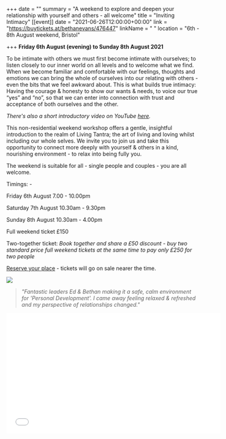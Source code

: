 +++
date = ""
summary = "A weekend to explore and deepen your relationship with yourself and others - all welcome"
title = "Inviting Intimacy"
[[event]]
date = "2021-06-26T12:00:00+00:00"
link = "https://buytickets.at/bethanevans/476447"
linkName = " "
location = "6th - 8th August weekend, Bristol"

+++
**Friday 6th August (evening) to Sunday 8th August 2021**

To be intimate with others we must first become intimate with ourselves; to listen closely to our inner world on all levels and to welcome what we find. When we become familiar and comfortable with our feelings, thoughts and emotions we can bring the whole of ourselves into our relating with others - even the bits that we feel awkward about. This is what builds true intimacy: Having the courage & honesty to show our wants & needs, to voice our true “yes” and “no”, so that we can enter into connection with trust and acceptance of both ourselves and the other.

_There's also a short introductory video on YouTube_ [_here_](https://youtu.be/YT15tk06Agw)_._

This non-residential weekend workshop offers a gentle, insightful introduction to the realm of Living Tantra; the art of living and loving whilst including our whole selves. We invite you to join us and take this opportunity to connect more deeply with yourself & others in a kind, nourishing environment - to relax into being fully you.

The weekend is suitable for all - single people and couples - you are all welcome.

Timings: -

Friday 6th August 7.00 - 10.00pm

Saturday 7th August  10.30am - 9.30pm

Sunday 8th August 10.30am - 4.00pm

Full weekend ticket £150

Two-together ticket:  _Book together and share a £50 discount - buy two standard price full weekend tickets at the same time to pay only £250 for two people_

[Reserve your place](https://buytickets.at/bethanevans/476447) - tickets will go on sale nearer the time.

![](/uploads/imagentitleforweb.png)

> _"Fantastic leaders Ed & Bethan making it a safe, calm environment for 'Personal Development'. I came away feeling relaxed & refreshed and my perspective of relationships changed."_

<iframe width="560" height="315" src="[https://www.youtube-nocookie.com/embed/YT15tk06Agw](https://www.youtube-nocookie.com/embed/YT15tk06Agw "https://www.youtube-nocookie.com/embed/YT15tk06Agw")" frameborder="0" allow="accelerometer; autoplay; clipboard-write; encrypted-media; gyroscope; picture-in-picture" allowfullscreen></iframe>